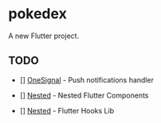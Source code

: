 # pokedex

A new Flutter project.

## TODO

- [] [OneSignal](https://documentation.onesignal.com/docs/flutter-sdk-setup) - Push notifications handler

- [] [Nested](https://pub.dev/packages/nested) - Nested Flutter Components

- [] [Nested](https://pub.dev/packages/flutter_hooks) - Flutter Hooks Lib

